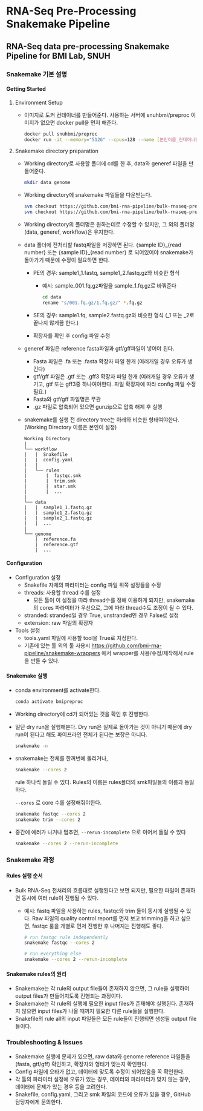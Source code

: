 # RNA-Seq Pre-Processing Snakemake Pipeline
## RNA-Seq data pre-processing Snakemake Pipeline for BMI Lab, SNUH

### Snakemake 기본 설명

#### Getting Started
1. Environment Setup
    - 이미지로 도커 컨테이너를 만들어준다. 사용하는 서버에 snuhbmi/preproc 이미지가 없으면 docker pull을 먼저 해준다.
    
        ```bash
        docker pull snuhbmi/preproc
        docker run -it --memory="512G" --cpus=128 --name [본인이름_컨테이너명] snuhbmi/preproc
        ```
    
2. Snakemake directory preparation
    - Working directory로 사용할 폴더에 cd를 한 후, data와 generef 파일을 만들어준다.
        ```bash
        mkdir data genome
        ```
    - Working directory에 snakemake 파일들을 다운받는다.
        
        ```bash
        svn checkout https://github.com/bmi-rna-pipeline/bulk-rnaseq-preproc/trunk/workflow
        svn checkout https://github.com/bmi-rna-pipeline/bulk-rnaseq-preproc/trunk/scripts
        ```
        
    - Working directory의 폴더명은 원하는데로 수정할 수 있지만, 그 외의 폴더명 (data, generef, workflow)은 유지한다.
    - data 폴더에 전처리할 fastq파일을 저장하면 된다. {sample ID}\_{read number} 또는 {sample ID}\_{read number} 로 되어있어야 snakemake가 돌아가기 때문에 수정이 필요하면 한다.
        - PE의 경우: sample1_1.fastq, sample1_2.fastq.gz와 비슷한 형식
            - 예시: sample_001.fq.gz파일을  sample_1.fq.gz로 바꿔준다
                
                ```bash
                cd data
                rename "s/001.fq.gz/1.fq.gz/" *.fq.gz
                ```
                
        - SE의 경우: sample1.fq, sample2.fastq.gz와 비슷한 형식 (_1 또는 _2로 끝나지 않게끔 한다.)
        - 확장자를 확인 후 config 파일 수정

    - generef 파일은 reference fasta파일과 gtf/gff파일이 넣어야 된다.
        - Fasta 파일은 .fa 또는 .fasta 확장자 파일 한개 (여러개일 경우 오류가 생긴다)
        - gtf/gff 파일은 .gtf 또는 .gff3 확장자 파일 한개 (여러개일 경우 오류가 생기고, gtf 또는 gff3중 하나여야한다. 파일 확장자에 따라 config 파일 수정 필요.)
        - Fasta와 gtf/gff 파일명은 무관 
        - .gz 파일로 압축되어 있으면 gunzip으로 압축 해제 후 실행
    - snakemake를 실행 전 directory tree는 아래와 비슷한 형태여야한다. (Working Directory 이름은 본인이 설정)
        
        ```
        Working Directory
        |
        └── workflow
        |	|  Snakefile
        |	|  config.yaml
        |	|  
        |	└── rules
        |		|  fastqc.smk
        |		|  trim.smk
        |		|  star.smk
        |		|  ...
        |
        └── data
        |	|  sample1_1.fastq.gz
        |	|  sample1_2.fastq.gz
        |	|  sample2_1.fastq.gz
        |	|  ...
        |
        └── genome
        	|  reference.fa
        	|  reference.gtf
        	|  ...
        ```


#### Configuration
- Configuration 설정
    - Snakefile 자체의 파라미터는 config 파일 위쪽 설정들을 수정
    - threads: 사용할 thread 수를 설정
        - 모든 툴이 이 설정을 따라 thread수를 정해 이용하게 되지만, snakemake의 cores 파라미터가 우선으로, 그에 따라 thread수도 조정이 될 수 있다.
    - stranded: stranded일 경우 True, unstranded인 경우 False로 설정
    - extension: raw 파일의 확장자
- Tools 설정
    - tools.yaml 파일에 사용할 tool을 True로 지정한다.
    - 기존에 있는 툴 외의 툴 사용시 https://github.com/bmi-rna-pipeline/snakemake-wrappers 에서 wrapper를 사용/수정/제작해서 rule을 만들 수 있다.

#### Snakemake 실행
- conda environment를 activate한다.
    ```bash
    conda activate bmipreproc
    ```
    
- Working directory에 cd가 되어있는 것을 확인 후 진행한다.
- 일단 dry run을 실행해본다. Dry run은 실제로 돌아가는 것이 아니기 때문에 dry run이 된다고 해도 파이프라인 전체가 된다는 보장은 아니다.
    
    ```bash
    snakemake -n
    ```
    
- snakemake는 전체를 한꺼번에 돌리거나,
    
    ```bash
    snakemake --cores 2
    ```
    
    rule 하나씩 돌릴 수 있다. Rules의 이름은 rules폴더의 smk파일들의 이름과 동일하다.
    
    `--cores` 로 core 수를 설정해줘야한다.
    
    ```bash
    snakemake fastqc --cores 2
    snakemake trim --cores 2
    ```
    
- 중간에 에러가 나거나 멈추면, `--rerun-incomplete` 으로 이어서 돌릴 수 있다
    
    ```bash
    snakemake --cores 2 --rerun-incomplete
    ```

### Snakemake 과정

#### Rules 실행 순서
- Bulk RNA-Seq 전처리의 흐름대로 실행된다고 보면 되지만, 필요한 파일이 존재하면 동시에 여러 rule이 진행될 수 있다.
    - 예시: fastq 파일을 사용하는 rules, fastqc와 trim 둘이 동시에 실행될 수 있다. Raw 파일의 quality control report를 먼저 보고 trimming을 하고 싶으면, fastqc 룰을 개별로 먼저 진행한 후 나머지는 진행해도 좋다.

        ```bash
        # run fastqc rule independently
        snakemake fastqc --cores 2

        # run everything else
        snakemake --cores 2 --rerun-incomplete
        ```

#### Snakemake rules의 원리
- Snakemake는 각 rule의 output file들이 존재하지 않으면, 그 rule을 실행하여 output files가 만들어지도록 진행되는 과정이다.
- Snakemake는 각 rule의 실행에 필요한 input files가 존재해야 실행된다. 존재하지 않으면 input files가 나올 때까지 필요한 다른 rule들을 실행한다.
- Snakefile의 rule all의 input 파일들은 모든 rule들이 진행되면 생성될 output file들이다.

### Troubleshooting & Issues
- Snakemake 실행에 문제가 있으면, raw data와 genome reference 파일들을 (fasta, gtf/gff) 확인하고, 확장자와 형태가 맞는지 확인한다.
- Config 파일에 오타가 없고, 데이터에 맞도록 수정이 되어있음을 꼭 확인한다.
- 각 툴의 파라미터 설정에 오류가 있는 경우, 데이터와 파라미터가 맞지 않는 경우, 데이터에 문제가 있는 경우 등을 고려한다.
- Snakefile, config.yaml, 그리고 smk 파일의 코드에 오류가 있을 경우, GitHub 담당자에게 문의한다.
